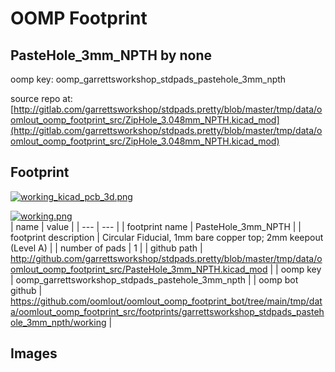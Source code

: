 # OOMP Footprint  
## PasteHole_3mm_NPTH  by none  
  
oomp key: oomp_garrettsworkshop_stdpads_pastehole_3mm_npth  
  
source repo at: [http://gitlab.com/garrettsworkshop/stdpads.pretty/blob/master/tmp/data/oomlout_oomp_footprint_src/ZipHole_3.048mm_NPTH.kicad_mod](http://gitlab.com/garrettsworkshop/stdpads.pretty/blob/master/tmp/data/oomlout_oomp_footprint_src/ZipHole_3.048mm_NPTH.kicad_mod)  
## Footprint  
  
[![working_kicad_pcb_3d.png](working_kicad_pcb_3d_600.png)](working_kicad_pcb_3d.png)  
  
[![working.png](working_600.png)](working.png)  
| name | value | 
| --- | --- | 
| footprint name | PasteHole_3mm_NPTH | 
| footprint description | Circular Fiducial, 1mm bare copper top; 2mm keepout (Level A) | 
| number of pads | 1 | 
| github path | http://github.com/garrettsworkshop/stdpads.pretty/blob/master/tmp/data/oomlout_oomp_footprint_src/PasteHole_3mm_NPTH.kicad_mod | 
| oomp key | oomp_garrettsworkshop_stdpads_pastehole_3mm_npth | 
| oomp bot github | https://github.com/oomlout/oomlout_oomp_footprint_bot/tree/main/tmp/data/oomlout_oomp_footprint_src/footprints/garrettsworkshop_stdpads_pastehole_3mm_npth/working | 
## Images  
